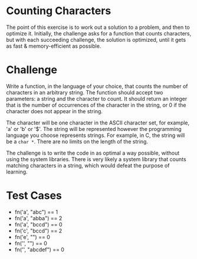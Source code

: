 # Counting Characters
The point of this exercise is to work out a solution to a problem, and then to optimize it. Initially,
the challenge asks for a function that counts characters, but with each succeeding challenge, the 
solution is optimized, until it gets as fast & memory-efficient as possible.

# Challenge
Write a function, in the language of your choice, that counts the number of characters 
in an arbitrary string. The function should accept two parameters: a string and the 
character to count. It should return an integer that is the number of occurrences of the
character in the string, or 0 if the character does not appear in the string.

The character will be one character in the ASCII character set, for example, 'a' or 'b' or '$'.
The string will be represented however the programming language you choose represents
strings. For example, in C, the string will be a ```char *```. There are no limits on
the length of the string.

The challenge is to write the code in as optimal a way possible, without using the system 
libraries. There is very likely a system library that counts matching characters in a string, 
which would defeat the purpose of learning.

# Test Cases
- fn('a', "abc") == 1
- fn('a', "abba") == 2
- fn('a', "bccd") == 0
- fn('c', "bccd") == 2
- fn('e', "") == 0
- fn('', "") == 0
- fn('', "abcdef") == 0
